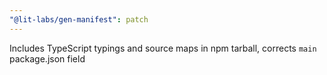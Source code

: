 ```yaml
---
"@lit-labs/gen-manifest": patch
---
```

Includes TypeScript typings and source maps in npm tarball, corrects `main` package.json field
